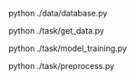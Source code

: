 python ./data/database.py

python ./task/get_data.py

python ./task/model_training.py

python ./task/preprocess.py
